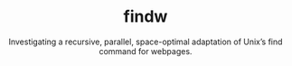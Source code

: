 # <div align="center"> findw  </div>
<p align="center"> Investigating a recursive, parallel, space-optimal adaptation of Unix’s find command for webpages. </p>